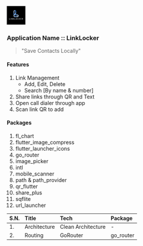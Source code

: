 <img src="https://github.com/BishalTamangDev/linklocker_flutter/blob/main/assets/icons/ic_launcher.png" alt="Application Icon" width="50" height="50">

### Application Name :: LinkLocker

> "Save Contacts Locally"

#### **Features**

1. Link Management
    - Add, Edit, Delete
    - Search [By name & number]
2. Share links through QR and Text
3. Open call dialer through app
4. Scan link QR to add

#### **Packages**

1. fl_chart
2. flutter_image_compress
3. flutter_launcher_icons
4. go_router
5. image_picker
6. intl
7. mobile_scanner
8. path & path_provider
9. qr_flutter
10. share_plus
11. sqflite
12. url_launcher

| S.N. | Title        | Tech               | Package   |
|:-----|:-------------|:-------------------|:----------|
| 1.   | Architecture | Clean Architecture | -         |
| 2.   | Routing      | GoRouter           | go_router |